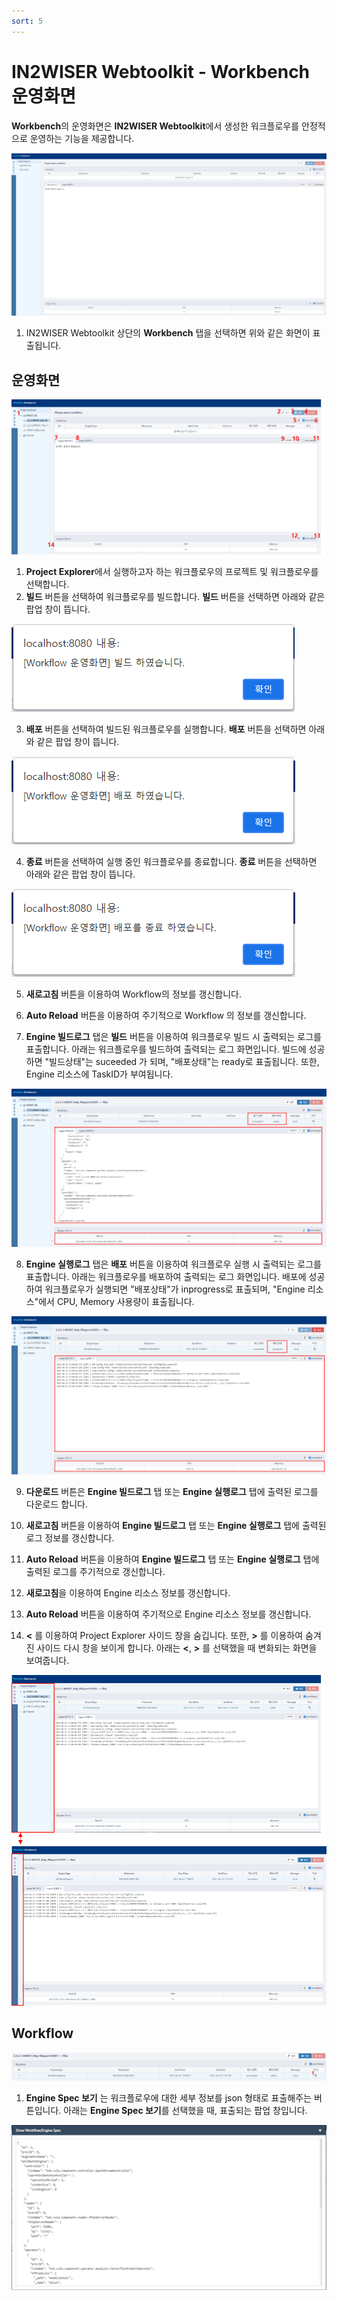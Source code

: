 ```yaml
---
sort: 5
---
```




# IN2WISER Webtoolkit - Workbench 운영화면

**Workbench**의 운영화면은 **IN2WISER Webtoolkit**에서 생성한 워크플로우를 안정적으로 운영하는 기능을 제공합니다. 



![workbench_operation_main](./images/2.2.1.workbench_operation_main.png)

1. IN2WISER Webtoolkit 상단의 <b>Workbench</b> 탭을 선택하면 위와 같은 화면이 표출됩니다.




## 운영화면

![workbench_operation_function](./images/2.2.1.workbench_operation_function.png)

1. <b>Project Explorer</b>에서 실행하고자 하는 워크플로우의 프로젝트 및 워크플로우를 선택합니다.
2. <b>빌드</b> 버튼을 선택하여 워크플로우를 빌드합니다. <b>빌드</b> 버튼을 선택하면 아래와 같은 팝업 창이 뜹니다.

![workbench_operation_build](./images/2.2.1.workbench_operation_build.png)

3. <b>배포</b> 버튼을 선택하여 빌드된 워크플로우를 실행합니다. <b>배포</b> 버튼을 선택하면 아래와 같은 팝업 창이 뜹니다.

![workbench_operation_deploy](./images/2.2.1.workbench_operation_deploy.png)

4. <b>종료</b> 버튼을 선택하여 실행 중인 워크플로우를 종료합니다. <b>종료</b> 버튼을 선택하면 아래와 같은 팝업 창이 뜹니다.

![workbench_operation_termination](./images/2.2.1.workbench_operation_termination.png)

5. <b>새로고침</b> 버튼을 이용하여 Workflow의 정보를 갱신합니다. 

6. <b>Auto Reload</b> 버튼을 이용하여 주기적으로 Workflow 의 정보를 갱신합니다.

7. <b>Engine 빌드로그</b> 탭은 <b>빌드</b> 버튼을 이용하여 워크플로우 빌드 시 출력되는 로그를 표출합니다. 아래는 워크플로우를 빌드하여 출력되는 로그 화면입니다. 빌드에 성공하면 "빌드상태"는 suceeded 가 되며, "배포상태"는 ready로 표출됩니다. 또한, Engine 리소스에 TaskID가 부여됩니다.

![workbench_operation_build_log](./images/2.2.1.workbench_operation_build_log.png)

8. <b>Engine 실행로그</b> 탭은 <b>배포</b> 버튼을 이용하여 워크플로우 실행 시 출력되는 로그를 표출합니다. 아래는 워크플로우를 배포하여 출력되는 로그 화면입니다. 배포에 성공하여 워크플로우가 실행되면 "배포상태"가 inprogress로 표출되며, "Engine 리소스"에서 CPU, Memory 사용량이 표출됩니다.

![workbench_operation_deploy_log](./images/2.2.1.workbench_operation_deploy_log.png)

9. <b>다운로드</b> 버튼은 <b>Engine 빌드로그</b> 탭 또는 <b>Engine 실행로그</b> 탭에 출력된 로그를 다운로드 합니다.

10. <b>새로고침</b> 버튼을 이용하여 <b>Engine 빌드로그</b> 탭 또는 <b>Engine 실행로그</b> 탭에 출력된 로그 정보를 갱신합니다.
11. <b>Auto Reload</b> 버튼을 이용하여 <b>Engine 빌드로그</b> 탭 또는 <b>Engine 실행로그</b> 탭에 출력된 로그를 주기적으로 갱신합니다.
12. <b>새로고침</b>을 이용하여 Engine 리소스 정보를 갱신합니다.
13. <b>Auto Reload</b> 버튼을 이용하여 주기적으로 Engine 리소스 정보를 갱신합니다.
14. <b><</b> 를 이용하여 Project Explorer 사이드 창을 숨깁니다. 또한, <b>></b> 를 이용하여 숨겨진 사이드 다시 창을 보이게 합니다. 아래는 <b><</b>, <b>></b> 를 선택했을 때 변화되는 화면을 보여줍니다.

![workbench_operation_spread](./images/2.2.1.workbench_operation_spread.png)



## Workflow

![workbench_operation_workflow](./images/2.2.1.workbench_operation_workflow.png)

1. <b>Engine Spec 보기</b> 는 워크플로우에 대한 세부 정보를 json 형태로 표출해주는 버튼입니다. 아래는 <b>Engine Spec 보기</b>를 선택했을 때, 표출되는 팝업 창입니다.

![workbench_operation_engine_spec](./images/2.2.1.workbench_operation_engine_spec.png)





